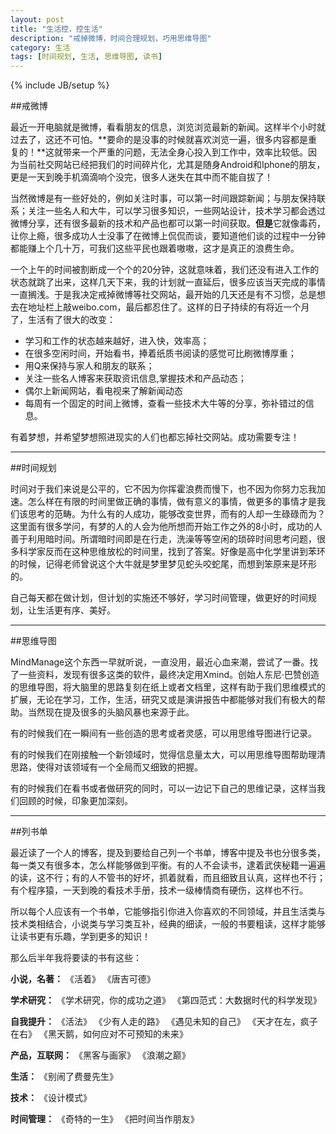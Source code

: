 ```yaml
---
layout: post
title: "生活控，控生活"
description: "戒掉微博，时间合理规划，巧用思维导图"
category: 生活
tags: [时间规划, 生活, 思维导图, 读书]
---
```

{% include JB/setup %}

##戒微博

最近一开电脑就是微博，看看朋友的信息，浏览浏览最新的新闻。这样半个小时就过去了，这还不可怕。**要命的是没事的时候就喜欢浏览一遍，很多内容都是重复的！**这就带来一个严重的问题，无法全身心投入到工作中，效率比较低。因为当前社交网站已经把我们的时间碎片化，尤其是随身Android和Iphone的朋友，更是一天到晚手机滴滴响个没完，很多人迷失在其中而不能自拔了！

当然微博是有一些好处的，例如关注时事，可以第一时间跟踪新闻；与朋友保持联系；关注一些名人和大牛，可以学习很多知识，一些网站设计，技术学习都会透过微博分享，还有很多最新的技术和产品也都可以第一时间获取。**但是**它就像毒药，让你上瘾，很多成功人士没事了在微博上侃侃而谈，要知道他们谈的过程中一分钟都能赚上个几十万，可我们这些平民也跟着嗷嗷，这才是真正的浪费生命。

一个上午的时间被割断成一个个的20分钟，这就意味着，我们还没有进入工作的状态就跳了出来，这样几天下来，我的计划就一直延后，很多应该当天完成的事情一直搁浅。于是我决定戒掉微博等社交网站，最开始的几天还是有不习惯，总是想去在地址栏上敲weibo.com，最后都忍住了。这样的日子持续的有将近一个月了，生活有了很大的改变：

- 学习和工作的状态越来越好，进入快，效率高；
- 在很多空闲时间，开始看书，捧着纸质书阅读的感觉可比刷微博厚重；
- 用Q来保持与家人和朋友的联系；
- 关注一些名人博客来获取资讯信息,掌握技术和产品动态；
- 偶尔上新闻网站，看电视来了解新闻动态
- 每周有一个固定的时间上微博，查看一些技术大牛等的分享，弥补错过的信息。

有着梦想，并希望梦想照进现实的人们也都忘掉社交网站。成功需要专注！

***

##时间规划

时间对于我们来说是公平的，它不因为你挥霍浪费而慢下，也不因为你努力忘我加速。怎么样在有限的时间里做正确的事情，做有意义的事情，做更多的事情才是我们该思考的范畴。为什么有的人成功，能够改变世界，而有的人却一生碌碌而为？这里面有很多学问，有梦的人的人会为他所想而开始工作之外的8小时，成功的人善于利用暗时间。所谓暗时间即是在行走，洗澡等等空闲的琐碎时间思考问题，很多科学家反而在这种思维放松的时间里，找到了答案。好像是高中化学里讲到苯环的时候，记得老师曾说这个大牛就是梦里梦见蛇头咬蛇尾，而想到笨原来是环形的。

自己每天都在做计划，但计划的实施还不够好，学习时间管理，做更好的时间规划，让生活更有序、美好。

***

##思维导图

MindManage这个东西一早就听说，一直没用，最近心血来潮，尝试了一番。找了一些资料，发现有很多这类的软件，最终决定用Xmind。创始人东尼·巴赞创造的思维导图，将大脑里的思路复刻在纸上或者文档里，这样有助于我们思维模式的扩展，无论在学习，工作，生活，研究又或是演讲报告中都能够对我们有极大的帮助。当然现在提及很多的头脑风暴也来源于此。

有的时候我们在一瞬间有一些创造的思考或者灵感，可以用思维导图进行记录。

有的时候我们在刚接触一个新领域时，觉得信息量太大，可以用思维导图帮助理清思路，使得对该领域有一个全局而又细致的把握。

有的时候我们在看书或者做研究的同时，可以一边记下自己的思维记录，这样当我们回顾的时候，印象更加深刻。

***

##列书单

最近读了一个人的博客，提及到要给自己列一个书单，博客中提及书也分很多类，每一类又有很多本，怎么样能够做到平衡。有的人不会读书，逮着武侠秘籍一遍遍的读，这不行；有的人不管书的好坏，抓着就看，而且细致且认真，这样也不行；有个程序猿，一天到晚的看技术手册，技术一级棒情商有硬伤，这样也不行。

所以每个人应该有一个书单，它能够指引你进入你喜欢的不同领域，并且生活类与技术类相结合，小说类与学习类互补，经典的细读，一般的书要粗读，这样才能够让读书更有乐趣，学到更多的知识！

那么后半年我将要读的书有这些：

**小说，名著：** 《活着》 《唐吉可德》  

**学术研究：** 《学术研究，你的成功之道》 《第四范式：大数据时代的科学发现》  

**自我提升：** 《活法》 《少有人走的路》 《遇见未知的自己》 《天才在左，疯子在右》 《黑天鹅，如何应对不可预知的未来》 

**产品，互联网：** 《黑客与画家》 《浪潮之巅》  

**生活：** 《别闹了费曼先生》

**技术：** 《设计模式》  

**时间管理：** 《奇特的一生》 《把时间当作朋友》
